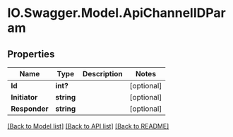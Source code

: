 # IO.Swagger.Model.ApiChannelIDParam
## Properties

Name | Type | Description | Notes
------------ | ------------- | ------------- | -------------
**Id** | **int?** |  | [optional] 
**Initiator** | **string** |  | [optional] 
**Responder** | **string** |  | [optional] 

[[Back to Model list]](../README.md#documentation-for-models) [[Back to API list]](../README.md#documentation-for-api-endpoints) [[Back to README]](../README.md)

